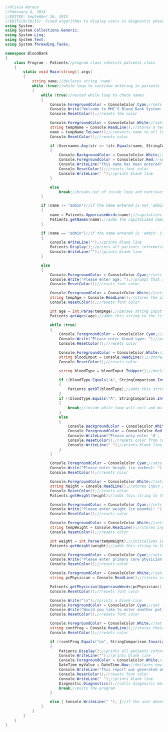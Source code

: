 ﻿```c#
//Olivia Horace
//February 4, 2014
//EDITED: September 16, 2015
//EDITS(9/16/15): Fixed algorithms to display users in diagnostic phase, declared same type variables in one line, condensed number of lines, created a user exit from diagnostics
using System;
using System.Collections.Generic;
using System.Linq;
using System.Text;
using System.Threading.Tasks;

namespace BloodBank
{
    class Program : Patients//program class inherits patients class
    {
        static void Main(string[] args)
        {
            string name;//declares string 'name'
            while (true)//while loop to continue entering in patients
            {
                while (true)//nested while loop to check names
                {
                    Console.ForegroundColor = ConsoleColor.Cyan;//sets font color of magenta for opening prompt
                    Console.Write("Welcome to MMC'S Blood Bank System: " + "\n" + "Please enter patient's first and last name: ");//prompt that asks for the patients name
                    Console.ResetColor();//resets the color

                    Console.ForegroundColor = ConsoleColor.White;//sets font color to white for user input
                    string tempName = Console.ReadLine();//stores a temporary name from input
                    name = tempName.ToLower();//converts name to all lowercase and stores it in string 'name'
                    Console.ResetColor();//resets color

                    if (Usernames.Any(str => (str.Equals(name, StringComparison.InvariantCultureIgnoreCase)) || (str.Contains(name))))//checks if the list of usernames contains the name entered
                    {
                        Console.BackgroundColor = ConsoleColor.White;//sets font background to white
                        Console.ForegroundColor = ConsoleColor.Red;//sets font color to red
                        Console.WriteLine("This name has been entered!");//Warning displayed and loop restarts if name exists
                        Console.ResetColor();//resets font color
                        Console.WriteLine(" ");//prints blank line 
                    }

                    else
                        break;//breaks out of inside loop and continues with code
                }

                if (name != "admin")//if the name entered is not 'admin' the name is added to the list
                {
                    name = Patients.UppercaseWords(name);//capitalizes patients name to traditional capitalization
                    Patients.getNames(name);//adds the capitalized name to list of names using method 'getNames'
                }

                if (name == "admin")//if the name entered is 'admin' it will display any patient information that has been entered
                {
                    Console.WriteLine("");//prints blank line
                    Patients.Display();//prints all patients information
                    Console.WriteLine("");//prints blank line
                }

                else
                {
                    Console.ForegroundColor = ConsoleColor.Cyan;//sets font color to cyan
                    Console.Write("Please enter age: ");//prompt that requests patient age
                    Console.ResetColor();//resets font color

                    Console.ForegroundColor = ConsoleColor.White;//sets font color to white
                    string tempAge = Console.ReadLine();//stores the input in the string 'tempAge'
                    Console.ResetColor();//resets font color

                    int age = int.Parse(tempAge);//parses string input to an integer
                    Patients.getAges(age);//adds this string to the list of ages using the method 'getAges'

                    while (true)
                    {
                        Console.ForegroundColor = ConsoleColor.Cyan;//sets font color to cyan
                        Console.Write("Please enter blood type: ");//prompt that requests patient blood type
                        Console.ResetColor();//resets color

                        Console.ForegroundColor = ConsoleColor.White;//sets font color white
                        string bloodInput = Console.ReadLine();//stores input in the string 'bloodInput'
                        Console.ResetColor();//resets color

                        string bloodType = bloodInput.ToUpper();//declares and initializes string 'bloodType' to equal 'bloodInput' in uppercase

                        if ((bloodType.Equals("A", StringComparison.InvariantCultureIgnoreCase)) || (bloodType.Equals("B", StringComparison.InvariantCultureIgnoreCase) || (bloodType.Equals("AB", StringComparison.InvariantCultureIgnoreCase) || (bloodType.Equals("O", StringComparison.InvariantCultureIgnoreCase)))))//only stores the value if it is a, b, ab, or o
                        {
                            Patients.getBT(bloodType);//adds this string to the list of bloodtypes using the method 'getBT'
                        }
                        if ((bloodType.Equals("A", StringComparison.InvariantCultureIgnoreCase)) || (bloodType.Equals("B", StringComparison.InvariantCultureIgnoreCase) || (bloodType.Equals("AB", StringComparison.InvariantCultureIgnoreCase) || (bloodType.Equals("O", StringComparison.InvariantCultureIgnoreCase)))))//checks blood types regardless of case
                        {
                            break;//inside while loop will exit and main loop will be continued if an appropriate blood type is entered
                        }
                        else
                        {
                            Console.BackgroundColor = ConsoleColor.White;//sets font background color to white
                            Console.ForegroundColor = ConsoleColor.Red;//sets warning color for the following message to red
                            Console.WriteLine("Please only enter 'A', 'B', 'AB', or 'O'!");//if the entry is not an appropriate blood type, the nested loop starts again
                            Console.ResetColor();//resets color from red
                            Console.WriteLine(" ");//prints blank line
                        }
                    }

                    Console.ForegroundColor = ConsoleColor.Cyan;//sets font color to cyan
                    Console.Write("Please enter height (in inches): ");//prompt that requests patient height
                    Console.ResetColor();//resets color

                    Console.ForegroundColor = ConsoleColor.White;//sets font color to white
                    string height = Console.ReadLine();//stores input in the string 'height'
                    Console.ResetColor();//resets color
                    Patients.getHeight(height);//adds this string to the list of heights using the method 'getHeight'

                    Console.ForegroundColor = ConsoleColor.Cyan;//sets font color to cyan
                    Console.Write("Please enter weight (in pounds): ");//prompt that requests patient weight
                    Console.ResetColor();//resets color

                    Console.ForegroundColor = ConsoleColor.White;//sets font color to white
                    string tempWeight = Console.ReadLine();//stores input in the string 'weight'
                    Console.ResetColor();//resets color

                    int weight = int.Parse(tempWeight);//initializes int 'weight' to store temp weight input as an integer
                    Patients.getWeight(weight);//adds this string to the list of weights using the method 'getWeight'

                    Console.ForegroundColor = ConsoleColor.Cyan;//sets font color to cyan
                    Console.Write("Please enter primary care physician: ");//prompt that requests patient physician
                    Console.ResetColor();//resets color

                    Console.ForegroundColor = ConsoleColor.White;//sets font color to White 
                    string pcPhysician = Console.ReadLine();//stores input in the string 'pcPhysician'

                    Patients.getPhysician(UppercaseWords(pcPhysician));//adds this string to the list of physicians using the method 'getPhysician
                    Console.ResetColor();//resets font color 

                    Console.Write("\n");//prints a blank line
                    Console.ForegroundColor = ConsoleColor.Cyan;//set font color to cyan for prompt
                    Console.Write("Would you like to enter another patient?: ");//asks if the user wants to add another patient
                    Console.ResetColor();//resets font color

                    Console.ForegroundColor = ConsoleColor.White;//set font color to white for input
                    string contProg = Console.ReadLine();//stores their input in the string 'contProg' (control program)
                    Console.ResetColor();//resets color

                    if ((contProg.Equals("no", StringComparison.InvariantCultureIgnoreCase)) || (contProg.Equals("n", StringComparison.InvariantCultureIgnoreCase)))//accepts any form of 'no' regardless of case
                    {
                        Patients.Display();//prints all patients information
                        Console.WriteLine("");//prints blank line
                        Console.ForegroundColor = ConsoleColor.White;//sets font color white
                        DateTime myValue = DateTime.Now;//declares new datetime variable 
                        Console.WriteLine("This report was generated on: " + myValue.ToString());//prints a line displaying the time the report was generated
                        Console.ResetColor();//resets font color
                        Console.WriteLine(" ");//prints blank line
                        Diagnostic.Diagnostics();//calls diagnostic method
                        break;//exits the program
                    }

                    else { Console.WriteLine(" "); }//if the user doesn't enter no, a blank line is printed and the program loops again
                }
            }
        }
    }
}
```


